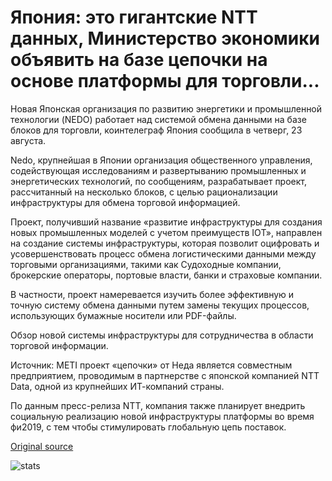 # Япония: это гигантские NTT данных, Министерство экономики объявить на базе цепочки на основе платформы для торговли...

Новая Японская организация по развитию энергетики и промышленной технологии (NEDO) работает над системой обмена данными на базе блоков для торговли, коинтелеграф Япония сообщила в четверг, 23 августа.

Nedo, крупнейшая в Японии организация общественного управления, содействующая исследованиям и развертыванию промышленных и энергетических технологий, по сообщениям, разрабатывает проект, рассчитанный на несколько блоков, с целью рационализации инфраструктуры для обмена торговой информацией.

Проект, получивший название «развитие инфраструктуры для создания новых промышленных моделей с учетом преимуществ IOT», направлен на создание системы инфраструктуры, которая позволит оцифровать и усовершенствовать процесс обмена логистическими данными между торговыми организациями, такими как Судоходные компании, брокерские операторы, портовые власти, банки и страховые компании.

В частности, проект намеревается изучить более эффективную и точную систему обмена данными путем замены текущих процессов, использующих бумажные носители или PDF-файлы.

Обзор новой системы инфраструктуры для сотрудничества в области торговой информации.

Источник: METI проект «цепочки» от Неда является совместным предприятием, проводимым в партнерстве с японской компанией NTT Data, одной из крупнейших ИТ-компаний страны.

По данным пресс-релиза NTT, компания также планирует внедрить социальную реализацию новой инфраструктуры платформы во время фи2019, с тем чтобы стимулировать глобальную цепь поставок.

[Original source](https://cointelegraph.com/news/japan-it-giant-ntt-data-ministry-of-economy-announce-blockchain-based-platform-for-trade)

![stats](https://c.statcounter.com/11760860/0/a89fa40b/1/ "stats")